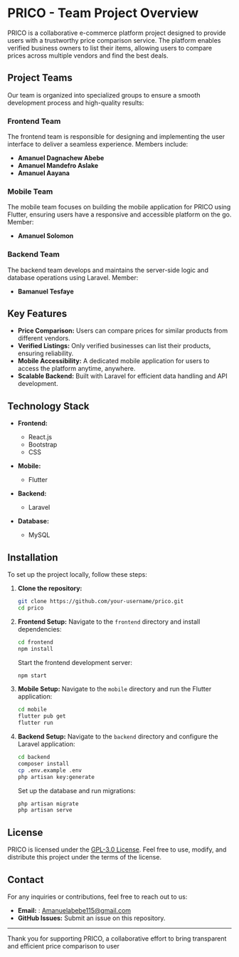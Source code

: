 # PRICO - Team Project Overview

PRICO is a collaborative e-commerce platform project designed to provide users with a trustworthy price comparison service. The platform enables verified business owners to list their items, allowing users to compare prices across multiple vendors and find the best deals.

## Project Teams

Our team is organized into specialized groups to ensure a smooth development process and high-quality results:

### Frontend Team
The frontend team is responsible for designing and implementing the user interface to deliver a seamless experience. Members include:
- **Amanuel Dagnachew Abebe**
- **Amanuel Mandefro Aslake**
- **Amanuel Aayana**

### Mobile Team
The mobile team focuses on building the mobile application for PRICO using Flutter, ensuring users have a responsive and accessible platform on the go. Member:
- **Amanuel Solomon**

### Backend Team
The backend team develops and maintains the server-side logic and database operations using Laravel. Member:
- **Bamanuel Tesfaye**

## Key Features

- **Price Comparison:** Users can compare prices for similar products from different vendors.
- **Verified Listings:** Only verified businesses can list their products, ensuring reliability.
- **Mobile Accessibility:** A dedicated mobile application for users to access the platform anytime, anywhere.
- **Scalable Backend:** Built with Laravel for efficient data handling and API development.

## Technology Stack

- **Frontend:**
  - React.js
  - Bootstrap
  - CSS

- **Mobile:**
  - Flutter

- **Backend:**
  - Laravel

- **Database:**
  - MySQL

## Installation

To set up the project locally, follow these steps:

1. **Clone the repository:**
   ```bash
   git clone https://github.com/your-username/prico.git
   cd prico
   ```

2. **Frontend Setup:**
   Navigate to the `frontend` directory and install dependencies:
   ```bash
   cd frontend
   npm install
   ```
   Start the frontend development server:
   ```bash
   npm start
   ```

3. **Mobile Setup:**
   Navigate to the `mobile` directory and run the Flutter application:
   ```bash
   cd mobile
   flutter pub get
   flutter run
   ```

4. **Backend Setup:**
   Navigate to the `backend` directory and configure the Laravel application:
   ```bash
   cd backend
   composer install
   cp .env.example .env
   php artisan key:generate
   ```
   Set up the database and run migrations:
   ```bash
   php artisan migrate
   php artisan serve
   ```

## License

PRICO is licensed under the [GPL-3.0 License](https://www.gnu.org/licenses/gpl-3.0.en.html). Feel free to use, modify, and distribute this project under the terms of the license.

## Contact

For any inquiries or contributions, feel free to reach out to us:
- **Email:** : Amanuelabebe115@gmail.com
- **GitHub Issues:** Submit an issue on this repository.

---

Thank you for supporting PRICO, a collaborative effort to bring transparent and efficient price comparison to user
